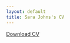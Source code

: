 ```yaml
---
layout: default
title: Sara Johns's CV 
---
```


<a href="johns_cv_111518.pdf" class="download" title="Download CV as PDF">Download CV</a>
